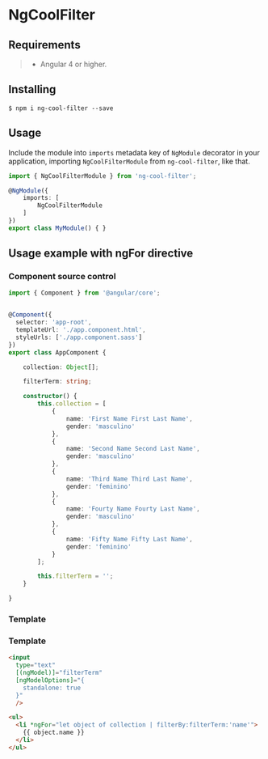 # NgCoolFilter	

## Requirements

>- Angular 4 or higher.

## Installing

	$ npm i ng-cool-filter --save

## Usage

Include the module into `imports` metadata key of `NgModule` decorator in your application, importing `NgCoolFilterModule` from `ng-cool-filter`, like that.

```typescript
import { NgCoolFilterModule } from 'ng-cool-filter';

@NgModule({
    imports: [
        NgCoolFilterModule
    ]
})
export class MyModule() { }
```

## Usage example with ngFor directive

### Component source control

```typescript
import { Component } from '@angular/core';


@Component({
  selector: 'app-root',
  templateUrl: './app.component.html',
  styleUrls: ['./app.component.sass']
})
export class AppComponent {

    collection: Object[];

    filterTerm: string;

    constructor() {
        this.collection = [
            {
                name: 'First Name First Last Name',
                gender: 'masculino'
            },
            {
                name: 'Second Name Second Last Name',
                gender: 'masculino'
            },
            {
                name: 'Third Name Third Last Name',
                gender: 'feminino'
            },
            {
                name: 'Fourty Name Fourty Last Name',
                gender: 'masculino'
            },
            {
                name: 'Fifty Name Fifty Last Name',
                gender: 'feminino'
            }
        ];

        this.filterTerm = '';
    }

}
```

### Template

### Template
```html
<input
  type="text"
  [(ngModel)]="filterTerm"
  [ngModelOptions]="{
    standalone: true
  }"
  />

<ul>
  <li *ngFor="let object of collection | filterBy:filterTerm:'name'">
    {{ object.name }}
  </li>
</ul>
```

